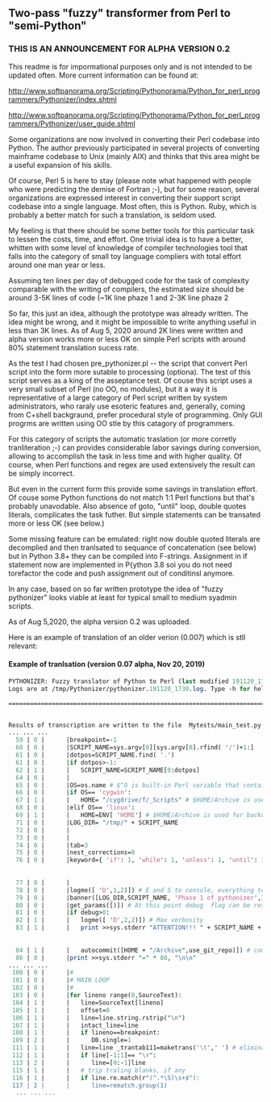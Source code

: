 ## Two-pass "fuzzy" transformer from Perl to "semi-Python" 
### THIS IS AN ANNOUNCEMENT FOR ALPHA VERSION 0.2 

This readme is for impormational purposes only and is not intended to be updated often. More current information can be found at:  

http://www.softpanorama.org/Scripting/Pythonorama/Python_for_perl_programmers/Pythonizer/index.shtml

http://www.softpanorama.org/Scripting/Pythonorama/Python_for_perl_programmers/Pythonizer/user_guide.shtml

Some organizations are now involved in converting their Perl codebase into Python. The author previously participated in several projects of converting mainframe codebase to Unix (mainly AIX) and thinks that this area might be a useful expansion of his skills. 
 
Of course, Perl 5 is here to stay (please note what happened with people who were predicting the demise of Fortran ;-), but for some reason, 
several organizations are expressed interest in converting their support script codebase into a single language. Most often, this is Python. 
Ruby, which is probably a better match for such a translation, is seldom used. 

My feeling is that there should be some better tools for this particular task to lessen the costs, time, and effort. One trivial idea is to have a better, whitten with some level of knowledge of compiler technologies tool that falls into the category of small toy language  compliers with total effort around one man year or less. 

Assuming ten lines per day of debugged code for the task of complexity comparable with the writing of compilers, the estimated size should be around 3-5K lines of code (~1K line phaze 1 and 2-3K line phaze 2 

So far, this just an idea, although the prototype was already written. The idea might be wrong, and it might be impossible to write anything useful in less than 3K lines. As of Aug 5, 2020 around 2K lines were written and alpha version works more or less OK on simple Perl scripts with around 80% statement translation sucess rate.

As the test I  had chosen pre_pythonizer.pl -- the script that convert Perl script into the form more sutable to processing (optiona). The test of this script serves as a king of  the asseptance test. Of couse this script uses a very small subset of Perl (no OO, no modules), but it a way it is representative of a large category of Perl script written by system administrators, who raraly use esoteric features and, generally, coming from C+shell backgraund, prefer procedural style of programming. Only GUI progrms are written using OO stle by this catagory of programmers. 

For this category of scripts the automatic traslation (or more corretly tranliteration ;-) can provides considerable labor savings during conversion, allowing to accomplish the task in less time and with higher quality. Of course,  when Perl functions and regex are used extensively the result can be simply incorrect.  

But even in the current form this provide some savings in translation effort. Of couse some Python functions do not match 1:1 Perl functions  but that's probably unavodable. Also absence of goto, "until" loop, double quotes literals, complicates the task futher. But simple statements can be transated more or less OK (see below.)  

Some missing feature can be emulated: right now double quoted literals are decomplied and then tranlsated to sequance of concatenation (see below) but in Python 3.8+ they can be compiled into F-strings. Assignment in if statement now are implemented in P{ython 3.8  soi you do not need torefactor the code and push assignment out of conditinsl anymore.  

In any case, based on so far written prototype  the idea of "fuzzy pythonizer" looks viable at least for typical small to medium syadmin scripts. 

As of Aug 5,2020, the alpha version 0.2 was uploaded. 

Here is an example of translation of an older verion (0.007) which is stll relevant: 
    

#### Example of tranlsation (version 0.07 alpha, Nov 20, 2019) 

```Perl
PYTHONIZER: Fuzzy translator of Python to Perl (last modified 191120_1730) Running at 19/11/20 17:30
Logs are at /tmp/Pythonizer/pythonizer.191120_1730.log. Type -h for help.

================================================================================


Results of transcription are written to the file  Mytests/main_test.py
... ... ...
  59 | 0 |      |breakpoint=-1                                                            #Perl: $breakpoint=-1;
  60 | 0 |      |SCRIPT_NAME=sys.argv[0][sys.argv[0].rfind( '/')+1:]                      #Perl: $SCRIPT_NAME=substr($0,rindex($0,'/')+1);
  61 | 0 |      |dotpos=SCRIPT_NAME.find( '.')                                            #Perl: if( ($dotpos=index($SCRIPT_NAME,'.'))>-1 ) {
  61 | 0 |      |if dotpos>-1:
  62 | 1 |      |   SCRIPT_NAME=SCRIPT_NAME[0:dotpos]                                     #Perl: $SCRIPT_NAME=substr($SCRIPT_NAME,0,$dotpos);
  64 | 0 |      |
  65 | 0 |      |OS=os.name # $^O is built-in Perl variable that contains OS name         #Perl: $OS=$^O;
  66 | 0 |      |if OS== 'cygwin':                                                        #Perl: if($OS eq 'cygwin' ){
  67 | 1 |      |   HOME= "/cygdrive/f/_Scripts" # $HOME/Archive is used for backups      #Perl: $HOME="/cygdrive/f/_Scripts";
  68 | 0 |      |elif OS== 'linux':                                                       #Perl: }elsif($OS eq 'linux' ){
  69 | 1 |      |   HOME=ENV[ 'HOME'] # $HOME/Archive is used for backups                 #Perl: $HOME=ENV{'HOME'};
  71 | 0 |      |LOG_DIR= "/tmp/" + SCRIPT_NAME                                           #Perl: $LOG_DIR="/tmp/$SCRIPT_NAME";
  72 | 0 |      |
  73 | 0 |      |
  74 | 0 |      |tab=3                                                                    #Perl: $tab=3;
  75 | 0 |      |nest_corrections=0                                                       #Perl: $nest_corrections=0;
  76 | 0 |      |keyword={ 'if': 1, 'while': 1, 'unless': 1, 'until': 1, 'for': 1, 'foreach': 1, 'given': 1, 'when': 1, 'default': 1}
                                                                                          #Perl: %keyword=('if'=>1,'while'=>1,'unless'=>1, 'until'=>1,'for'=>1,'foreach'=
                                                                                          #Cont: >1,'given'=>1,'when'=>1,'default'=>1);
  77 | 0 |      |
  78 | 0 |      |logme([ 'D',1,2)]) # E and S to console, everything to the log.          #Perl: logme('D',1,2);
  79 | 0 |      |banner([LOG_DIR,SCRIPT_NAME, 'Phase 1 of pythonizer',30)]) # Opens SYSLOG and print STDERRs banner; parameter 4 is log retention period #Perl: banner($LOG_DIR,$SCRIPT_NAME,'Phase 1 of pythonizer',30);
  80 | 0 |      |get_params([)]) # At this point debug  flag can be reset                 #Perl: get_params();
  81 | 0 |      |if debug>0:                                                              #Perl: if( $debug>0 ){
  82 | 1 |      |   logme([ 'D',2,2)]) # Max verbosity                                    #Perl: logme('D',2,2);
  83 | 1 |      |   print >>sys.stderr "ATTENTION!!! " + SCRIPT_NAME + " is working in debugging mode " + debug + " with autocommit of source to " + HOME + "/Archive\n"
                                                                                          #Perl: print STDERR "ATTENTION!!! $SCRIPT_NAME is working in debugging mode $de
                                                                                          #Cont: bug with autocommit of source to $HOME/Archive\n";
  84 | 1 |      |   autocommit([HOME + "/Archive",use_git_repo)]) # commit source archive directory (which can be controlled by GIT) #Perl: autocommit("$HOME/Archive",$use_git_repo);
  86 | 0 |      |print >>sys.stderr "=" * 80, "\n\n"                                      #Perl: print STDERR  "=" x 80,"\n\n";
... ... ...
 100 | 0 |      |#
 101 | 0 |      |# MAIN LOOP
 102 | 0 |      |#
 103 | 0 |      |for lineno range(0,SourceText):                                          #Perl: for( $lineno=0; $lineno<@SourceText; $lineno++  ){
 104 | 1 |      |   line=SourceText[lineno]                                               #Perl: $line=$SourceText[$lineno];
 105 | 1 |      |   offset=0                                                              #Perl: $offset=0;
 106 | 1 |      |   line=line.string.rstrip("\n")                                         #Perl: chomp($line);
 107 | 1 |      |   intact_line=line                                                      #Perl: $intact_line=$line;
 108 | 1 |      |   if lineno==breakpoint:                                                #Perl: if( $lineno == $breakpoint ){
 109 | 2 |      |      DB.single=1                                                        #Perl: $DB::single = 1
 111 | 1 |      |   line=line _trantab111=maketrans('\t',' ') # eliminate \t              #Perl: $line=~tr/\t/ /;
 112 | 1 |      |   if line[-1:1]== "\r":                                                 #Perl: if( substr($line,-1,1) eq "\r" ){
 113 | 2 |      |      line=[0:-1]line                                                    #Perl: chop($line);
 115 | 1 |      |   # trip traling blanks, if any
 116 | 1 |      |   if line.re.match(r"(^.*\S)\s+$"):                                     #Perl: if( $line=~/(^.*\S)\s+$/ ){
 117 | 2 |      |      line=rematch.group(1)                                              #Perl: $line=$1;
  ... ... ...
```
